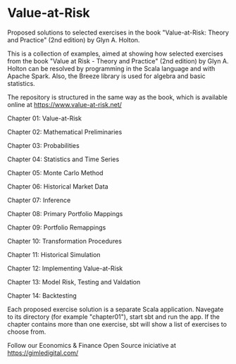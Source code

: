 # Value-at-Risk
Proposed solutions to selected exercises in the book "Value-at-Risk: Theory and
Practice" (2nd edition) by Glyn A. Holton.

This is a collection of examples, aimed at showing how selected exercises from
the book "Value at Risk - Theory and Practice" (2nd edition) by Glyn A. Holton
can be resolved by programming in the Scala language and with Apache Spark.
Also, the Breeze library is used for algebra and basic statistics.

The repository is structured in the same way as the book, which is available
online at https://www.value-at-risk.net/

  Chapter 01: Value-at-Risk
  
  Chapter 02: Mathematical Preliminaries
  
  Chapter 03: Probabilities

  Chapter 04: Statistics and Time Series

  Chapter 05: Monte Carlo Method

  Chapter 06: Historical Market Data

  Chapter 07: Inference

  Chapter 08: Primary Portfolio Mappings

  Chapter 09: Portfolio Remappings

  Chapter 10: Transformation Procedures

  Chapter 11: Historical Simulation

  Chapter 12: Implementing Value-at-Risk

  Chapter 13: Model Risk, Testing and Valdation

  Chapter 14: Backtesting

Each proposed exercise solution is a separate Scala application. Navegate to its
directory (for example "chapter01"), start sbt and run the app. If the chapter
contains more than one exercise, sbt will show a list of exercises to choose
from. 

Follow our Economics & Finance Open Source iniciative at https://gimledigital.com/
